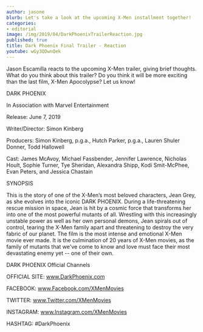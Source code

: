 ```yaml
---
author: jasone
blurb: Let's take a look at the upcoming X-Men installment together!
categories:
- editorial
image: /img/2019/04/DarkPhoenixTrailerReaction.jpg
published: true
title: Dark Phoenix Final Trailer - Reaction
youtube: wGy3QDwnQek
---
```


Jason Escamilla reacts to the upcoming X-Men trailer, giving brief thoughts. What do you think about this trailer? Do you think it will be more exciting than the last film, X-Men Apocolypse? Let us know!

DARK PHOENIX

In Association with Marvel Entertainment

Release: June 7, 2019

Writer/Director: Simon Kinberg

Producers: Simon Kinberg, p.g.a., Hutch Parker, p.g.a., Lauren Shuler Donner, Todd Hallowell

Cast: James McAvoy, Michael Fassbender, Jennifer Lawrence, Nicholas Hoult, Sophie Turner, Tye Sheridan, Alexandra Shipp, Kodi Smit-McPhee, Evan Peters, and Jessica Chastain

 

SYNOPSIS

This is the story of one of the X-Men’s most beloved characters, Jean Grey, as she evolves into the iconic DARK PHOENIX.  During a life-threatening rescue mission in space, Jean is hit by a cosmic force that transforms her into one of the most powerful mutants of all.  Wrestling with this increasingly unstable power as well as her own personal demons, Jean spirals out of control, tearing the X-Men family apart and threatening to destroy the very fabric of our planet.  The film is the most intense and emotional X-Men movie ever made. It is the culmination of 20 years of X-Men movies, as the family of mutants that we've come to know and love must face their most devastating enemy yet -- one of their own.

 

DARK PHOENIX Official Channels

OFFICIAL SITE: www.DarkPhoenix.com  

FACEBOOK: www.Facebook.com/XMenMovies  

TWITTER: www.Twitter.com/XMenMovies  

INSTAGRAM: www.Instagram.com/XMenMovies  

HASHTAG: #DarkPhoenix